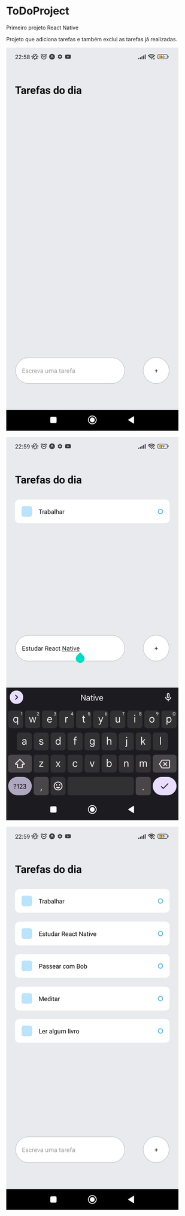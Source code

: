 # ToDoProject
Primeiro projeto React Native

Projeto que adiciona tarefas e também exclui as tarefas já realizadas.

![Imagens do Aplicativo funcionando no celular](./assets/reactimg1.jpg)

![Imagens do Aplicativo funcionando no celular](./assets/reactimg2.jpg)

![Imagens do Aplicativo funcionando no celular](./assets/reactimg3.jpg)
